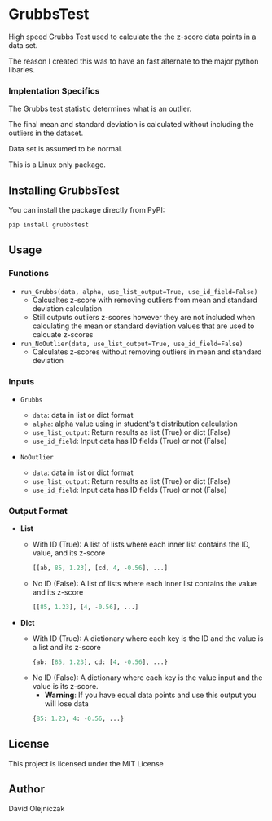 # GrubbsTest 

High speed Grubbs Test used to calculate the the z-score data points in a data set.

The reason I created this was to have an fast alternate to the major python libaries. 

### Implentation Specifics   
The Grubbs test statistic determines what is an outlier. 

The final mean and standard deviation is calculated without including the outliers in the dataset. 

Data set is assumed to be normal. 

This is a Linux only package. 

## Installing GrubbsTest

You can install the package directly from PyPI:

```bash
pip install grubbstest
```

## Usage
### Functions
- `run_Grubbs(data, alpha, use_list_output=True, use_id_field=False)`
  - Calcualtes z-score with removing outliers from mean and standard deviation calculation 
  - Still outputs outliers z-scores however they are not included when calculating the mean or standard deviation values that are used to calcuate z-scores
- `run_NoOutlier(data, use_list_output=True, use_id_field=False)`
  - Calculates z-scores without removing outliers in mean and standard deviation 

### Inputs

- `Grubbs` 
  - `data`: data in list or dict format 
  - `alpha`: alpha value using in student's t distribution calculation 
  - `use_list_output`: Return results as list (True) or dict (False)
  - `use_id_field`: Input data has ID fields (True) or not (False)

- `NoOutlier`
  - `data`: data in list or dict format 
  - `use_list_output`: Return results as list (True) or dict (False)
  - `use_id_field`: Input data has ID fields (True) or not (False)

### Output Format
- **List**  
  - With ID (True): A list of lists where each inner list contains the ID, value, and its z-score 
    ```python
    [[ab, 85, 1.23], [cd, 4, -0.56], ...]
    ```
  - No ID (False): A list of lists where each inner list contains the value and its z-score 
    ```python
    [[85, 1.23], [4, -0.56], ...]
    ```

- **Dict**  
  - With ID (True): A dictionary where each key is the ID and the value is a list and its z-score 
    ```python
    {ab: [85, 1.23], cd: [4, -0.56], ...}
    ```
  - No ID (False): A dictionary where each key is the value input and the value is its z-score.
    - **Warning**: If you have equal data points and use this output you will lose data
    ```python
    {85: 1.23, 4: -0.56, ...}
    ```

## License

This project is licensed under the MIT License

## Author

David Olejniczak

